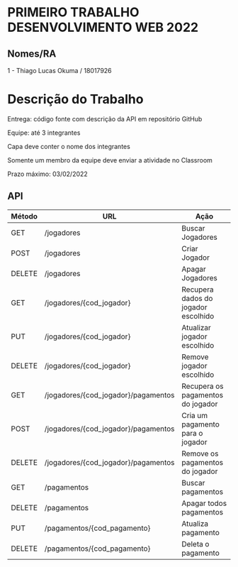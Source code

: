 # PRIMEIRO TRABALHO DESENVOLVIMENTO WEB 2022 

## Nomes/RA 

1 - Thiago Lucas Okuma / 18017926   

# Descrição do Trabalho

Entrega: código fonte com descrição da API em repositório GitHub

Equipe: até 3 integrantes

Capa deve conter o nome dos integrantes

Somente um membro da equipe deve enviar a atividade no Classroom

Prazo máximo: 03/02/2022


## API

| Método      |     URL     |    Ação     |
| ----------- | ----------- | ----------- |
| GET         | /jogadores  |   Buscar Jogadores     |
| POST        | /jogadores  |   Criar Jogador     |
| DELETE      | /jogadores  |   Apagar Jogadores    |
| GET   | /jogadores/{cod_jogador}      |   Recupera dados do jogador escolhido     |
| PUT      | /jogadores/{cod_jogador}      |   Atualizar jogador escolhido    |
| DELETE  | /jogadores/{cod_jogador}   |   Remove jogador escolhido      |
| GET         |/jogadores/{cod_jogador}/pagamentos	  |  Recupera os pagamentos do jogador     |
| POST        |/jogadores/{cod_jogador}/pagamentos	  |  Cria um pagamento para o jogador    |
| DELETE      | /jogadores/{cod_jogador}/pagamentos	 |  Remove os pagamentos do jogador    |
| GET         | /pagamentos	  |   Buscar pagamentos     |
| DELETE      | /pagamentos	 |   Apagar todos pagamentos  |
| PUT      | /pagamentos/{cod_pagamento}	      |   Atualiza pagamento    |
| DELETE  | /pagamentos/{cod_pagamento}	   |   Deleta o pagamento      |